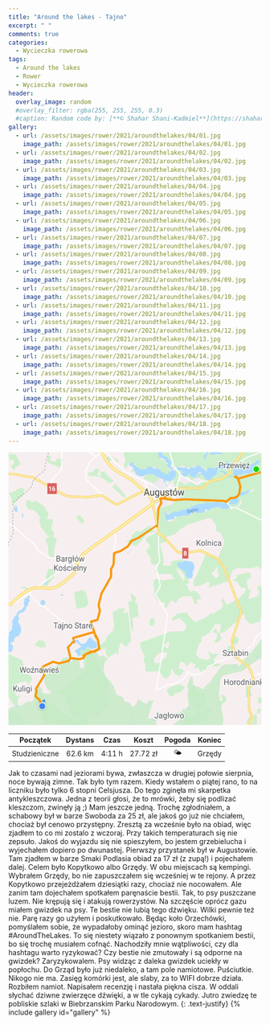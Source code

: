 ```yaml
---
title: "Around the lakes - Tajno"
excerpt: " "
comments: true
categories:
  - Wycieczka rowerowa
tags:
  - Around the lakes
  - Rower  
  - Wycieczka rowerowa
header:
  overlay_image: random
  #overlay_filter: rgba(255, 255, 255, 0.3)
  #caption: Random code by: [**© Shahar Shani-Kadmiel**](https://shaharkadmiel.github.io)"
gallery:
  - url: /assets/images/rower/2021/aroundthelakes/04/01.jpg
    image_path: /assets/images/rower/2021/aroundthelakes/04/01.jpg
  - url: /assets/images/rower/2021/aroundthelakes/04/02.jpg
    image_path: /assets/images/rower/2021/aroundthelakes/04/02.jpg
  - url: /assets/images/rower/2021/aroundthelakes/04/03.jpg
    image_path: /assets/images/rower/2021/aroundthelakes/04/03.jpg
  - url: /assets/images/rower/2021/aroundthelakes/04/04.jpg
    image_path: /assets/images/rower/2021/aroundthelakes/04/04.jpg
  - url: /assets/images/rower/2021/aroundthelakes/04/05.jpg
    image_path: /assets/images/rower/2021/aroundthelakes/04/05.jpg
  - url: /assets/images/rower/2021/aroundthelakes/04/06.jpg
    image_path: /assets/images/rower/2021/aroundthelakes/04/06.jpg
  - url: /assets/images/rower/2021/aroundthelakes/04/07.jpg
    image_path: /assets/images/rower/2021/aroundthelakes/04/07.jpg
  - url: /assets/images/rower/2021/aroundthelakes/04/08.jpg
    image_path: /assets/images/rower/2021/aroundthelakes/04/08.jpg
  - url: /assets/images/rower/2021/aroundthelakes/04/09.jpg
    image_path: /assets/images/rower/2021/aroundthelakes/04/09.jpg
  - url: /assets/images/rower/2021/aroundthelakes/04/10.jpg
    image_path: /assets/images/rower/2021/aroundthelakes/04/10.jpg
  - url: /assets/images/rower/2021/aroundthelakes/04/11.jpg
    image_path: /assets/images/rower/2021/aroundthelakes/04/11.jpg
  - url: /assets/images/rower/2021/aroundthelakes/04/12.jpg
    image_path: /assets/images/rower/2021/aroundthelakes/04/12.jpg
  - url: /assets/images/rower/2021/aroundthelakes/04/13.jpg
    image_path: /assets/images/rower/2021/aroundthelakes/04/13.jpg
  - url: /assets/images/rower/2021/aroundthelakes/04/14.jpg
    image_path: /assets/images/rower/2021/aroundthelakes/04/14.jpg
  - url: /assets/images/rower/2021/aroundthelakes/04/15.jpg
    image_path: /assets/images/rower/2021/aroundthelakes/04/15.jpg
  - url: /assets/images/rower/2021/aroundthelakes/04/16.jpg
    image_path: /assets/images/rower/2021/aroundthelakes/04/16.jpg
  - url: /assets/images/rower/2021/aroundthelakes/04/17.jpg
    image_path: /assets/images/rower/2021/aroundthelakes/04/17.jpg
  - url: /assets/images/rower/2021/aroundthelakes/04/18.jpg
    image_path: /assets/images/rower/2021/aroundthelakes/04/18.jpg  
---
```

![mapka](/assets/images/rower/2021/aroundthelakes/04/mapka.png)

|Początek|Dystans|Czas|Koszt|Pogoda|Koniec|
|:---:|:---:|:---:|:---:|:---:|:---:|
|Studzieniczne|62.6 km|4:11 h|27.72 zł|🌤️|Grzędy|

Jak to czasami nad jeziorami bywa, zwłaszcza w drugiej połowie sierpnia, noce bywają zimne. Tak było tym razem. Kiedy wstałem o piątej rano, to na liczniku było tylko 6 stopni Celsjusza. Do tego zginęła mi skarpetka antykleszczowa. Jedna z teorii głosi, że to mrówki, żeby się podlizać kleszczom, zwinęły ją ;) Mam jeszcze jedną. Trochę zgłodniałem, a schabowy był w barze Swoboda za 25 zł, ale jakoś go już nie chciałem, chociaż był cenowo przystępny. Zresztą za wcześnie było na obiad, więc zjadłem to co mi zostalo z wczoraj. Przy takich temperaturach się nie zepsuło. Jakoś do wyjazdu się nie spieszyłem, bo jestem grzebielucha i wyjechałem dopiero po dwunastej. Pierwszy przystanek był w  Augustowie. Tam zjadłem w barze Smaki Podlasia obiad za 17 zł (z zupą!) i pojechałem dalej. Celem było Kopytkowo albo Grzędy. W obu miejscach są kempingi. Wybrałem Grzędy, bo nie zapuszczałem się wcześniej w te rejony. A przez Kopytkowo przejeżdżałem dziesiątki razy, chociaż nie nocowałem. Ale zanim tam dojechałem spotkałem paręnaście bestii. Tak, to psy puszczane luzem. Nie krępują się i atakują rowerzystów. Na szczęście oprócz gazu miałem gwizdek na psy. Te bestie nie lubią tego dźwięku. Wilki pewnie też nie. Parę razy go użyłem i poskutkowało. Będąc koło Orzechówki, pomyślałem sobie, że wypadałoby ominąć jezioro, skoro mam hashtag #AroundTheLakes. To się niestety wiązało z ponownym spotkaniem bestii, bo się trochę musiałem cofnąć. Nachodziły mnie wątpliwości, czy dla hashtagu warto ryzykować? Czy bestie nie zmutowały i są odporne na gwizdek? Zaryzykowalem. Psy widząc z daleka gwizdek uciekły w popłochu. Do Grząd było już niedaleko, a tam pole namiotowe. Puściutkie. Nikogo nie ma. Zasięg komórki jest, ale slaby, za to WIFI dobrze działa. Rozbiłem namiot. Napisałem recenzję i nastała piękna cisza. W oddali słychać dziwne zwierzęce dźwięki, a w tle cykają cykady. Jutro zwiedzę te pobliskie szlaki w Biebrzanskim Parku Narodowym.
{: .text-justify}
{% include gallery id="gallery" %}

